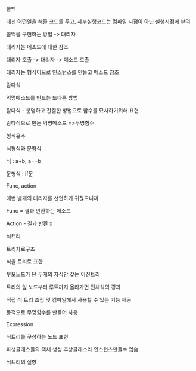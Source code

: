 콜백

대신 어떤일을 해줄 코드를 두고, 세부실행코드는 컴파일 시점이 아닌 실행시점에 부여

콜백을 구현하는 방법 -> 대리자

대리자는 메소드에 대한 참조

대리자 호출 -> 대리자 -> 메소드 호출

대리자는 형식이므로 인스턴스를 만들고 메소드 참조









람다식

익명메소드를 만드는 또다른 방법



람다식 - 분명하고 간결한 방법으로 함수를 묘사하기위해 표현





람다식으로 만든 익명메소드 =>무명함수



형식유추

식형식과 문형식

식 : a+b, a==b

문형식 : if문



Func, action

매변 별개의 대리자를 선언하기 귀찮으니까

Func = 결과 반환하는 메소드

Action - 결과 반환 x



식트리

트리자료구조

식을 트리로 표햔

부모노드가 단 두개의 자식만 갖는 이진트리

트리의 잎 노드부터 루트까지 올라가면 전체식의 경과



직접 식 트리 조립 및 컴파일해서 사용할 수 있는 기능 제공

동적으로 무명함수를 만들어 사용



Expression 

식트리를 구성하는 노드 표현

파생클래스들의 객체 생성 추상클래스라 인스턴스만들수 업슴



식트리의 실향


